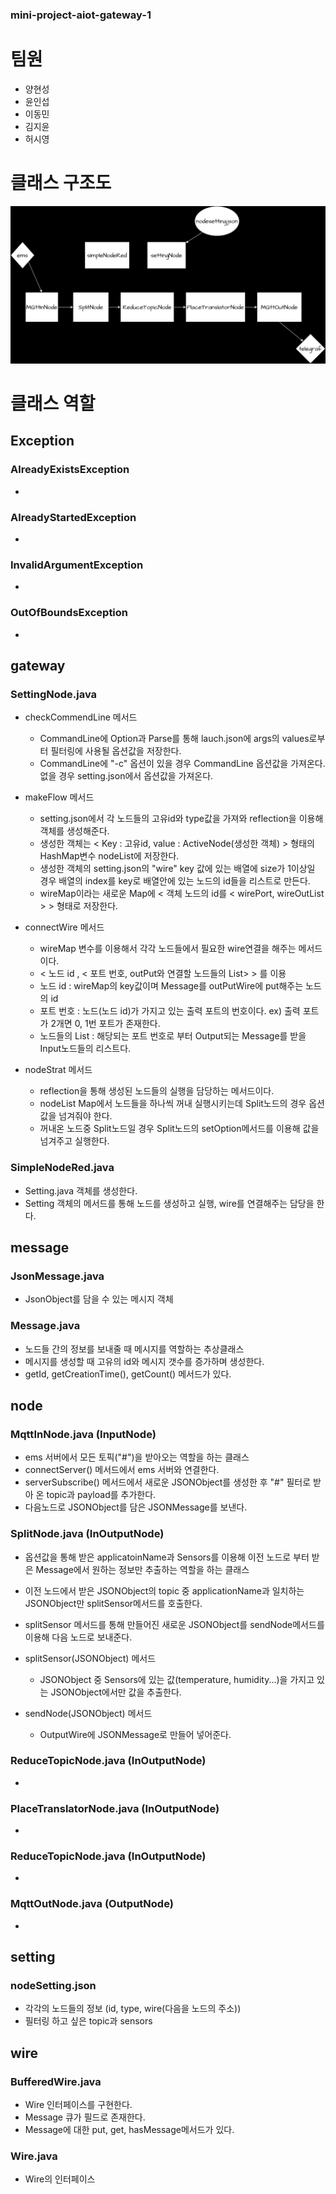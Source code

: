 ### mini-project-aiot-gateway-1
# 팀원
- 양현성
- 윤인섭
- 이동민
- 김지윤
- 허시영

# 클래스 구조도
![클래스 구조도](img/ClassDiagram.png)

# 클래스 역할

## Exception
### AlreadyExistsException
  - 
 
### AlreadyStartedException
  -
  
### InvalidArgumentException
  - 
  
### OutOfBoundsException
  - 
  
## gateway
### SettingNode.java
  - checkCommendLine 메서드
    - CommandLine에 Option과 Parse를 통해 lauch.json에 args의 values로부터 필터링에 사용될 옵션값을 저장한다.
    - CommandLine에 "-c" 옵션이 있을 경우 CommandLine 옵션값을 가져온다. 없을 경우 setting.json에서 옵션값을 가져온다.
      
  - makeFlow 메서드
    - setting.json에서 각 노드들의 고유id와 type값을 가져와 reflection을 이용해 객체를 생성해준다.
    - 생성한 객체는 < Key : 고유id, value : ActiveNode(생성한 객체) > 형태의 HashMap변수 nodeList에 저장한다.
    - 생성한 객체의 setting.json의 "wire" key 값에 있는 배열에 size가 1이상일 경우 배열의 index를 key로 배열안에 있는 노드의 id들을 리스트로 만든다.
    - wireMap이라는 새로운 Map에 < 객체 노드의 id를  < wirePort, wireOutList > > 형태로 저장한다.
      
  - connectWire 메서드
    - wireMap 변수를 이용해서 각각 노드들에서 필요한 wire연결을 해주는 메서드이다.
    - < 노드 id , < 포트 번호, outPut와 연결할 노드들의 List> > 를 이용
    - 노드 id : wireMap의 key값이며 Message를 outPutWire에 put해주는 노드의 id
    - 포트 번호 : 노드(노드 id)가 가지고 있는 출력 포트의 번호이다. ex) 출력 포트가 2개면 0, 1번 포트가 존재한다.
    - 노드들의 List : 해당되는 포트 번호로 부터 Output되는 Message를 받을 Input노드들의 리스트다.
      
  - nodeStrat 메서드
    - reflection을 통해 생성된 노드들의 실행을 담당하는 메서드이다.
    - nodeList Map에서 노드들을 하나씩 꺼내 실행시키는데 Split노드의 경우 옵션값을 넘겨줘야 한다.
    - 꺼내온 노드중 Split노드일 경우 Split노드의 setOption메서드를 이용해 값을 넘겨주고 실행한다.
  
### SimpleNodeRed.java
  - Setting.java 객체를 생성한다.
  - Setting 객체의 메서드를 통해 노드를 생성하고 실행, wire를 연결해주는 담당을 한다.
  
## message
### JsonMessage.java
  - JsonObject를 담을 수 있는 메시지 객체
  
### Message.java
  - 노드들 간의 정보를 보내줄 때 메시지를 역할하는 추상클래스
  - 메시지를 생성할 때 고유의 id와 메시지 갯수를 증가하며 생성한다.
  - getId, getCreationTime(), getCount() 메서드가 있다.
  
## node
### MqttInNode.java (InputNode)
  - ems 서버에서 모든 토픽("#")을 받아오는 역할을 하는 클래스
  - connectServer() 메서드에서 ems 서버와 연결한다.
  - serverSubscribe() 메서드에서 새로운 JSONObject를 생성한 후 "#" 필터로 받아 온 topic과 payload를 추가한다.
  - 다음노드로 JSONObject를 담은 JSONMessage를 보낸다.
  
### SplitNode.java (InOutputNode)
  - 옵션값을 통해 받은 applicatoinName과 Sensors를 이용해 이전 노드로 부터 받은 Message에서 원하는 정보만 추출하는 역할을 하는 클래스
  - 이전 노드에서 받은 JSONObject의 topic 중 applicationName과 일치하는 JSONObject만 splitSensor메서드를 호출한다.
  - splitSensor 메서드를 통해 만들어진 새로운 JSONObject를 sendNode메서드를 이용해 다음 노드로 보내준다.
  
  - splitSensor(JSONObject) 메서드
    - JSONObject 중 Sensors에 있는 값(temperature, humidity...)을 가지고 있는 JSONObject에서만 값을 추출한다.
   
  - sendNode(JSONObject) 메서드
    - OutputWire에 JSONMessage로 만들어 넣어준다.
  
### ReduceTopicNode.java (InOutputNode)
  -
  
### PlaceTranslatorNode.java (InOutputNode)
  -
  
### ReduceTopicNode.java (InOutputNode)
  -
  
### MqttOutNode.java (OutputNode)
  -
  
## setting
### nodeSetting.json
  - 각각의 노드들의 정보 (id, type, wire(다음을 노드의 주소))
  - 필터링 하고 싶은 topic과 sensors
  
## wire
### BufferedWire.java
  - Wire 인터페이스를 구현한다.
  - Message 큐가 필드로 존재한다.
  - Message에 대한 put, get, hasMessage메서드가 있다.
  
### Wire.java
  - Wire의 인터페이스
  
